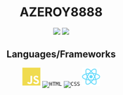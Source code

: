 <div style="display: inline_block" align="center">
  <h1> AZEROY8888 </h1>

  <img hight="170em" src="https://cheesits456-readme-stats.vercel.app/api?username=HiagoZucoloto&show_icons=false&theme=github_dark&include_all_commits=true&count_private=false&hide_title=false"/>
  <img height="170em" src="https://2.bp.blogspot.com/-dxeNmHXoLPU/V6Fcy8tYJeI/AAAAAAAAP4o/kdvdDlJYyXo2hk0NBhkcbphliMbRlwG-ACLcB/s1600/qliphoth_small%2B%25281%2529.jpg"/> 
</div>

<div style="display: inline_block" align="center">

<h2> Languages/Frameworks </h2>
  <code><img height="42" title="Javascript" src="https://raw.githubusercontent.com/devicons/devicon/master/icons/javascript/javascript-plain.svg"></code>
  <code><img height="42" title="HTML" src="https://cdn.jsdelivr.net/gh/devicons/devicon/icons/html5/html5-plain.svg"></code>
  <code><img height="42" title="CSS" src="https://cdn.jsdelivr.net/gh/devicons/devicon/icons/css3/css3-plain.svg"></code>
  <code><img height="42" title="React" src="https://github.com/devicons/devicon/blob/v2.15.1/icons/react/react-original.svg"></code>
  
</div>
